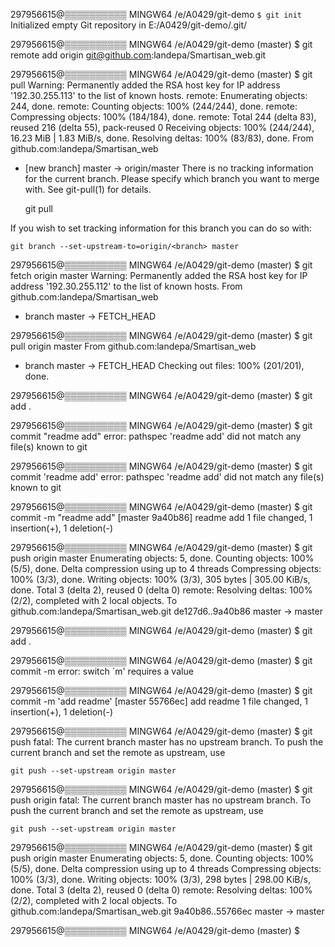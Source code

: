 297956615@▒▒▒▒▒▒▒▒▒▒ MINGW64 /e/A0429/git-demo
`$ git init`
Initialized empty Git repository in E:/A0429/git-demo/.git/

297956615@▒▒▒▒▒▒▒▒▒▒ MINGW64 /e/A0429/git-demo (master)
$ git remote add origin git@github.com:landepa/Smartisan_web.git

297956615@▒▒▒▒▒▒▒▒▒▒ MINGW64 /e/A0429/git-demo (master)
$ git pull
Warning: Permanently added the RSA host key for IP address '192.30.255.113' to the list of known hosts.
remote: Enumerating objects: 244, done.
remote: Counting objects: 100% (244/244), done.
remote: Compressing objects: 100% (184/184), done.
remote: Total 244 (delta 83), reused 216 (delta 55), pack-reused 0
Receiving objects: 100% (244/244), 16.23 MiB | 1.83 MiB/s, done.
Resolving deltas: 100% (83/83), done.
From github.com:landepa/Smartisan_web

 * [new branch]      master     -> origin/master
There is no tracking information for the current branch.
Please specify which branch you want to merge with.
See git-pull(1) for details.

    git pull <remote> <branch>

If you wish to set tracking information for this branch you can do so with:

    git branch --set-upstream-to=origin/<branch> master


297956615@▒▒▒▒▒▒▒▒▒▒ MINGW64 /e/A0429/git-demo (master)
$ git fetch origin master
Warning: Permanently added the RSA host key for IP address '192.30.255.112' to the list of known hosts.
From github.com:landepa/Smartisan_web
 * branch            master     -> FETCH_HEAD

297956615@▒▒▒▒▒▒▒▒▒▒ MINGW64 /e/A0429/git-demo (master)
$ git pull origin master
From github.com:landepa/Smartisan_web
 * branch            master     -> FETCH_HEAD
Checking out files: 100% (201/201), done.

297956615@▒▒▒▒▒▒▒▒▒▒ MINGW64 /e/A0429/git-demo (master)
$ git add .

297956615@▒▒▒▒▒▒▒▒▒▒ MINGW64 /e/A0429/git-demo (master)
$ git commit "readme add"
error: pathspec 'readme add' did not match any file(s) known to git

297956615@▒▒▒▒▒▒▒▒▒▒ MINGW64 /e/A0429/git-demo (master)
$ git commit 'readme add'
error: pathspec 'readme add' did not match any file(s) known to git

297956615@▒▒▒▒▒▒▒▒▒▒ MINGW64 /e/A0429/git-demo (master)
$ git commit -m "readme add"
[master 9a40b86] readme add
 1 file changed, 1 insertion(+), 1 deletion(-)

297956615@▒▒▒▒▒▒▒▒▒▒ MINGW64 /e/A0429/git-demo (master)
$ git push origin master
Enumerating objects: 5, done.
Counting objects: 100% (5/5), done.
Delta compression using up to 4 threads
Compressing objects: 100% (3/3), done.
Writing objects: 100% (3/3), 305 bytes | 305.00 KiB/s, done.
Total 3 (delta 2), reused 0 (delta 0)
remote: Resolving deltas: 100% (2/2), completed with 2 local objects.
To github.com:landepa/Smartisan_web.git
   de127d6..9a40b86  master -> master

297956615@▒▒▒▒▒▒▒▒▒▒ MINGW64 /e/A0429/git-demo (master)
$ git add .

297956615@▒▒▒▒▒▒▒▒▒▒ MINGW64 /e/A0429/git-demo (master)
$ git commit -m
error: switch `m' requires a value

297956615@▒▒▒▒▒▒▒▒▒▒ MINGW64 /e/A0429/git-demo (master)
$ git commit -m 'add readme'
[master 55766ec] add readme
 1 file changed, 1 insertion(+), 1 deletion(-)

297956615@▒▒▒▒▒▒▒▒▒▒ MINGW64 /e/A0429/git-demo (master)
$ git push
fatal: The current branch master has no upstream branch.
To push the current branch and set the remote as upstream, use

    git push --set-upstream origin master


297956615@▒▒▒▒▒▒▒▒▒▒ MINGW64 /e/A0429/git-demo (master)
$ git push origin
fatal: The current branch master has no upstream branch.
To push the current branch and set the remote as upstream, use

    git push --set-upstream origin master


297956615@▒▒▒▒▒▒▒▒▒▒ MINGW64 /e/A0429/git-demo (master)
$ git push origin master
Enumerating objects: 5, done.
Counting objects: 100% (5/5), done.
Delta compression using up to 4 threads
Compressing objects: 100% (3/3), done.
Writing objects: 100% (3/3), 298 bytes | 298.00 KiB/s, done.
Total 3 (delta 2), reused 0 (delta 0)
remote: Resolving deltas: 100% (2/2), completed with 2 local objects.
To github.com:landepa/Smartisan_web.git
   9a40b86..55766ec  master -> master

297956615@▒▒▒▒▒▒▒▒▒▒ MINGW64 /e/A0429/git-demo (master)
$